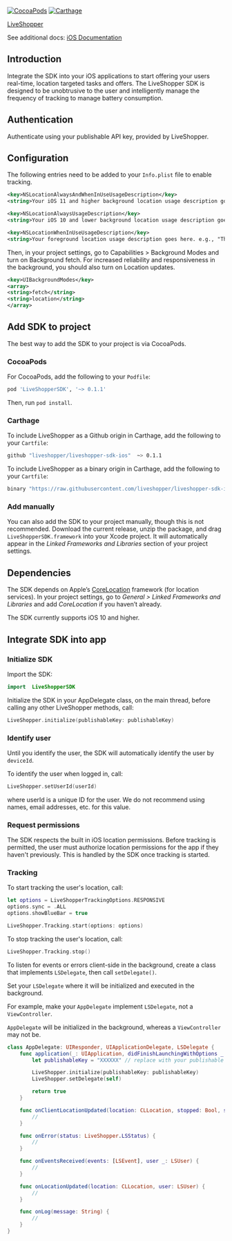 [![CocoaPods](https://img.shields.io/cocoapods/v/LiveShopperSDK.svg)](https://cocoapods.org/pods/LiveShopperSDK)
[![Carthage](https://img.shields.io/badge/Carthage-compatible-4BC51D.svg)](https://github.com/Carthage/Carthage)

[LiveShopper](https://liveshopper.com)

See additional docs: [iOS Documentation](https://docs.liveshopper.dev/sdk/ios/index.html)

## Introduction

Integrate the SDK into your iOS applications to start offering your users real-time, location targeted tasks and offers. The LiveShopper SDK
is designed to be unobtrusive to the user and intelligently manage the frequency of tracking to manage battery consumption.

## Authentication

Authenticate using your publishable API key, provided by LiveShopper.

## Configuration

The following entries need to be added to your `Info.plist` file to enable tracking.

```xml
<key>NSLocationAlwaysAndWhenInUseUsageDescription</key>
<string>Your iOS 11 and higher background location usage description goes here. e.g., "This app uses your location in the background to recommend places nearby."</string>

<key>NSLocationAlwaysUsageDescription</key>
<string>Your iOS 10 and lower background location usage description goes here. e.g., "This app uses your location in the background to recommend places nearby."</string>

<key>NSLocationWhenInUseUsageDescription</key>
<string>Your foreground location usage description goes here. e.g., "This app uses your location in the foreground to recommend places nearby."</string>permissions.
```

Then, in your project settings, go to Capabilities > Background Modes and turn on Background fetch. For increased reliability and
responsiveness in the background, you should also turn on Location updates.

```xml
<key>UIBackgroundModes</key>
<array>
<string>fetch</string>
<string>location</string>
</array>
```

## Add SDK to project

The best way to add the SDK to your project is via CocoaPods.

### CocoaPods

For CocoaPods, add the following to your `Podfile`:

```bash
pod 'LiveShopperSDK', '~> 0.1.1'
```

Then, run `pod install`.

### Carthage

To include LiveShopper as a Github origin in Carthage, add the following to your `Cartfile`:

```bash
github "liveshopper/liveshopper-sdk-ios"  ~> 0.1.1
```

To include LiveShopper as a binary origin in Carthage, add the following to your `Cartfile`:

```bash
binary "https://raw.githubusercontent.com/liveshopper/liveshopper-sdk-ios/master/LiveShopperSDK.json"  ~> 0.1.1
```

### Add manually

You can also add the SDK to your project manually, though this is not recommended. Download the current release, unzip the package, and drag
`LiveShopperSDK.framework` into your Xcode project. It will automatically appear in the _Linked Frameworks and Libraries_ section of your
project settings.

## Dependencies

The SDK depends on Apple’s [CoreLocation](https://developer.apple.com/documentation/corelocation/) framework (for location services). In
your project settings, go to _General > Linked Frameworks and Libraries_ and add _CoreLocation_ if you haven’t already.

The SDK currently supports iOS 10 and higher.

## Integrate SDK into app

### Initialize SDK

Import the SDK:

```swift
import  LiveShopperSDK
```

Initialize the SDK in your AppDelegate class, on the main thread, before calling any other LiveShopper methods, call:

```swift
LiveShopper.initialize(publishableKey: publishableKey)
```

### Identify user

Until you identify the user, the SDK will automatically identify the user by `deviceId`.

To identify the user when logged in, call:

```swift
LiveShopper.setUserId(userId)
```

where userId is a unique ID for the user. We do not recommend using names, email addresses, etc. for this value.

### Request permissions

The SDK respects the built in iOS location permissions. Before tracking is permitted, the user must authorize location permissions for the
app if they haven't previously. This is handled by the SDK once tracking is started.

### Tracking

To start tracking the user's location, call:

```swift
let options = LiveShopperTrackingOptions.RESPONSIVE
options.sync = .ALL
options.showBlueBar = true

LiveShopper.Tracking.start(options: options)
```

To stop tracking the user's location, call:

```swift
LiveShopper.Tracking.stop()
```

To listen for events or errors client-side in the background, create a class that implements `LSDelegate`, then call `setDelegate()`.

Set your `LSDelegate` where it will be initialized and executed in the background.

For example, make your `AppDelegate` implement `LSDelegate`, not a `ViewController`.

`AppDelegate` will be initialized in the background, whereas a `ViewController` may not be.

```swift
class AppDelegate: UIResponder, UIApplicationDelegate, LSDelegate {
    func application(_: UIApplication, didFinishLaunchingWithOptions _: [UIApplication.LaunchOptionsKey: Any]? = nil) -> Bool {
        let publishableKey = "XXXXXX" // replace with your publishable API key

        LiveShopper.initialize(publishableKey: publishableKey)
        LiveShopper.setDelegate(self)

        return true
    }

    func onClientLocationUpdated(location: CLLocation, stopped: Bool, source: LiveShopper.LSLocationSource) {
        //
    }

    func onError(status: LiveShopper.LSStatus) {
        //
    }

    func onEventsReceived(events: [LSEvent], user _: LSUser) {
        //
    }

    func onLocationUpdated(location: CLLocation, user: LSUser) {
        //
    }

    func onLog(message: String) {
        //
    }
}
```

<!--
### Tasks

The LiveShopper SDK uses the `LSTask` model to represent an activity that can be performed by the user.

`LSTask` provides the following information:

```json
{
    "count": 22,
    "data": [
        {
            "state": "generated",
            "description": "Determine if location exists",
            "distance": 0.41139203933289425,
            "due": "4102376400",
            "title": "Location Verification",
            "claimDistanceOverride": "0.5",
            "locationKey": "-LmfCNwykkNhhXEOYSB_",
            "logo": "",
            "taskRequirements": null,
            "associatesOnly": false,
            "nextQuestion": "-LmjvVzwDrCMSoYmz_7x",
            "location": {
                "latitude": 41.0388157,
                "longitude": -83.6532543,
                "address1": "229 W MAIN CROSS ST",
                "address2": "",
                "city": "FINDLAY",
                "country": "US",
                "name": "FINDLAY MAIN OFFICE",
                "phoneNumber": "",
                "state": "OH",
                "zipCode": "45840"
            },
            "owners": {
                "user": "...",
                "client": "...",
                "campaign": "-LmjvUny5xtQdOU3COwF"
            },
            "questions": [
                {
                    "type": "singleAnswer",
                    "order": 0,
                    "images": null,
                    "owners": {
                        "client": "..."
                    },
                    "answers": [
                        {
                            "key": "-LmjvOS4y20duzH218WI",
                            "score": null,
                            "created": null,
                            "modified": null,
                            "answerOrder": 0,
                            "displayText": "Yes",
                            "questionKey": "-LmjvVzwDrCMSoYmz_7x",
                            "displayTextKey": null,
                            "clientReference": null,
                            "photoCaptureOptions": null
                        },
                        {
                            "key": "-LmjvQr5tYxA_dJftZRY",
                            "score": null,
                            "created": null,
                            "modified": null,
                            "answerOrder": 1,
                            "displayText": "No",
                            "questionKey": "-LmjvVzwDrCMSoYmz_7x",
                            "displayTextKey": null,
                            "clientReference": null,
                            "photoCaptureOptions": null
                        }
                    ],
                    "created": 1566319710,
                    "videoId": null,
                    "hasOther": false,
                    "maxScore": 0,
                    "maxValue": null,
                    "minValue": null,
                    "modified": 1569872078,
                    "numStars": null,
                    "pointers": {
                        "previousKey": null,
                        "nextKey": ""
                    },
                    "question": "Is this location an actual post office?",
                    "parentKey": "-LmjvVzwDrCMSoYmz_7x",
                    "isOptional": false,
                    "answerOrder": "sorted",
                    "allowDecimals": true,
                    "lowValueLabel": null,
                    "responseCount": null,
                    "sentimentText": null,
                    "highValueLabel": null,
                    "scoreIntervals": null,
                    "clientReference": "",
                    "criticalAnswers": null,
                    "showUnitsOnLeft": false,
                    "thresholdAnswers": null,
                    "maxMultipleAnswers": null,
                    "minMultipleAnswers": null,
                    "mustPickSuggestion": null,
                    "singleLineResponse": null,
                    "openTextPlaceholder": null,
                    "openTextSuggestions": null,
                    "photoCaptureOptions": {
                        "photoLevelType": "none",
                        "allowFlashToggle": true,
                        "mustProvidePhoto": false,
                        "photoOverlayType": "none",
                        "defaultFlashState": false
                    },
                    "unitOfMeasurementLabel": null,
                    "lastAnswerPositionPinned": null
                }
            ],
            "rewards": [
                {
                    "logo": "",
                    "state": "",
                    "owners": {
                        "client": "..."
                    },
                    "created": 1565199354,
                    "message": {
                        "body": "Stop by LiveShopper for your FREE high five!",
                        "header": "High Five"
                    },
                    "legalese": "",
                    "modified": 1565199354,
                    "parentKey": "-Llh8g_IkORyRb3d7G0I",
                    "claimCount": 0,
                    "maxClaimCount": 0,
                    "usedClaimCount": 0,
                    "activationDelay": 0,
                    "clientReference": "",
                    "campaignRewardKey": "-Llh8g_IkORyRb3d7G0I",
                    "activationExpiration": 1,
                    "redemptionExpiration": 30
                }
            ],
            "time": {
                "max": 5,
                "min": 3
            }
        }
    ]
}
```

You can search for nearby tasks by calling:

```swift
LiveShopper.Tasks.get(
    latitude: Double,
    longitude: Double,
    radius: Double,
    minimumRadius: Double
) { result in
    if case let .success(tasks) = result {
        ...
    } else if case let .failure(error) = result {
        ...
    }
}
```

You can get the available tasks at a location by calling:

```swift
LiveShopper.Tasks.get(
    locationID: String,
    minimumRadius: Double?,
    campaignID: String?
) { result in
    if case let .success(tasks) = result {
        ...
    } else if case let .failure(error) = result {
        ...
    }
}
```

You can get details about what the user must do to satisfy the task by calling:

```swift
let requirements = LiveShopper.Tasks.getRequirements(task: LSTask)
```

You can claim a task for the current user by calling:

```swift
LiveShopper.Tasks.claim(task: LSTask) { result in
    if  case  let .success(claimedTask) = result {
        ...
    } else if  case  let .failure(error) = result
        ...
    }
}
```

You can send a user response related to a task by calling:

```swift
LiveShopper.Tasks.saveResponse(
    task: LSTask,
    question: LSQuestion,
    answers: [String]?,
    userAnswer: String?,
    image: UIImage?,
) { result in
    if  case  let .success(response) = result {
        ...
    else  if  case  let .failure(error) = result {
        ...
    }
}
```

Finally, there is a helper method to get the next step in a task by calling:

```swift
let question = LiveShopper.Tasks.nextQuestion(task: LSTask, key: String)
```

### Places

The LiveShopper SDK uses the `LSPlace` model to represent physical locations you have created.

`LSPlace` provides the following information:

```json
{
    "name": "FINDLAY MAIN OFFICE",
    "active": true,
    "latitude": 41.0388157,
    "longitude": -83.6532543,
    "address1": "229 W MAIN CROSS ST",
    "address2": "",
    "city": "FINDLAY",
    "state": "OH",
    "country": "US",
    "zipCode": "45840",
    "clientReference": "",
    "emails": [],
    "logoKey": "",
    "phoneNumber": ""
}
```

You can search for nearby `LSPlace` by calling:

```swift
LiveShopper.Places.get(
    latitude: Double,
    longitude: Double,
    radius: Double,
    minimumRadius: Double
) { result in
    if case .success = result {
        ...
    } else if case let .failure(error) = result {
        ...
    }
}
```

alternatively, you can query based on keyword:

```swift
LiveShopper.Places.get(searchTerm: String) { result in {
    if case .success = result {
        ...
    } else if case let .failure(error) = result {
        ...
    }
}
```

### Rewards

The LiveShopper SDK uses the `LSReward` model to represent what the user receives for completing a task.

`LSReward` provides the following information:

```json
{
    "logo": "",
    "state": "",
    "owners": {
        "client": "..."
    },
    "created": 1565199354,
    "message": {
        "body": "Stop by LiveShopper for your FREE high five!",
        "header": "High Five"
    },
    "legalese": "",
    "modified": 1565199354,
    "parentKey": "-Llh8g_IkORyRb3d7G0I",
    "claimCount": 0,
    "maxClaimCount": 0,
    "usedClaimCount": 0,
    "activationDelay": 0,
    "clientReference": "",
    "campaignRewardKey": "-Llh8g_IkORyRb3d7G0I",
    "activationExpiration": 1,
    "redemptionExpiration": 30
}
```

You can claim a `LSReward` by calling:

```swift
LiveShopper.Rewards.claim(
    task: LSTask,
    reward: LSReward
) { result in
    if case .success = result {
        ...
    } else if case let .failure(error) = result {
        ...
    }
}
``` -->
